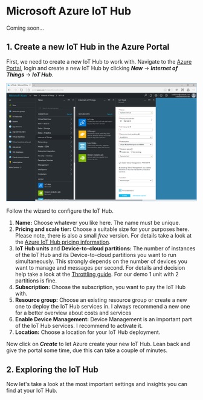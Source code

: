 # Microsoft Azure IoT Hub
Coming soon...

## 1. Create a new IoT Hub in the Azure Portal
First, we need to create a new IoT Hub to work with. Navigate to the [Azure Portal](https://portal.azure.com), login and create a new IoT Hub by clicking ***New*** -> ***Internet of Things*** -> ***IoT Hub***.

![Create an Azure IoT Hub](/Misc/azureconfigureiothub.png)

Follow the wizard to configure the IoT Hub.

1. **Name:** Choose whatever you like here. The name must be unique.
2. **Pricing and scale tier:** Choose a suitable size for your purposes here. Please note, there is also a small *free* version. For details take a look at the [Azure IoT Hub pricing information](https://azure.microsoft.com/en-us/pricing/details/iot-hub/).
3. **IoT Hub units** and **Device-to-cloud partitions:** The number of instances of the IoT Hub and its Device-to-cloud partitions you want to run simultaneously. This strongly depends on the number of devices you want to manage and messages per second. For details and decision help take a look at the  [Throttling guide](https://azure.microsoft.com/en-us/documentation/articles/iot-hub-devguide/#throttling). For our demo 1 unit with 2 partitions is fine.
4. **Subscription:** Choose the subscription, you want to pay the IoT Hub with.
5. **Resource group:** Choose an existing resource group or create a new one to deploy the IoT Hub services in. I always recommend a new one for a better overview about costs and services
6. **Enable Device Management:** Device Management is an important part of the IoT Hub services. I recommend to activate it.
7. **Location:** Choose a location for your IoT Hub deployment.

Now click on ***Create*** to let Azure create your new IoT Hub. Lean back and give the portal some time, due this can take a couple of minutes.

## 2. Exploring the IoT Hub
Now let's take a look at the most important settings and insights you can find at your IoT Hub.
